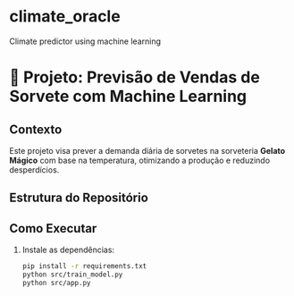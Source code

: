 # climate_oracle
Climate predictor using machine learning

# 🍦 Projeto: Previsão de Vendas de Sorvete com Machine Learning  

## Contexto  
Este projeto visa prever a demanda diária de sorvetes na sorveteria **Gelato Mágico** com base na temperatura, otimizando a produção e reduzindo desperdícios.  

## Estrutura do Repositório

## Como Executar  
1. Instale as dependências:  
   ```bash  
   pip install -r requirements.txt
   python src/train_model.py
   python src/app.py  
